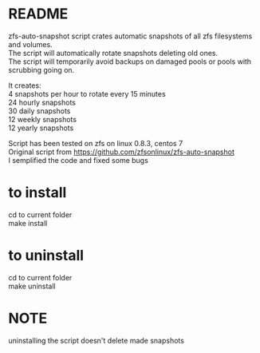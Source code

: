 # README #

zfs-auto-snapshot script crates automatic snapshots of all zfs filesystems and volumes.  
The script will automatically rotate snapshots deleting old ones.  
The script will temporarily avoid backups on damaged pools or pools with scrubbing going on.

It creates:  
4 snapshots per hour to rotate every 15 minutes  
24 hourly snapshots  
30 daily snapshots  
12 weekly snapshots  
12 yearly snapshots  

Script has been tested on zfs on linux 0.8.3, centos 7  
Original script from https://github.com/zfsonlinux/zfs-auto-snapshot  
I semplified the code and fixed some bugs  

# to install
cd to current folder  
make install

# to uninstall
cd to current folder  
make uninstall

# NOTE #
uninstalling the script doesn't delete made snapshots

